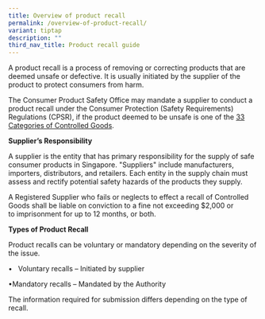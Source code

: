 ```yaml
---
title: Overview of product recall
permalink: /overview-of-product-recall/
variant: tiptap
description: ""
third_nav_title: Product recall guide
---
```

<p>A product recall is a process of removing or correcting products that
are deemed unsafe or defective. It is usually initiated by the supplier
of the product to protect consumers from harm.</p>
<p></p>
<p>The Consumer Product Safety Office may mandate a supplier to conduct a
product recall under the Consumer Protection (Safety Requirements) Regulations
(CPSR), if the product deemed to be unsafe is one of the <a href="https://www.consumerproductsafety.gov.sg/suppliers/cpsr/list-of-controlled-goods/" rel="noopener noreferrer nofollow" target="_blank">33 Categories of Controlled Goods</a>.</p>
<p></p>
<p><strong>Supplier’s Responsibility</strong>
</p>
<p>A supplier is the entity that has primary responsibility for the supply
of safe consumer products in Singapore. "Suppliers" include manufacturers,
importers, distributors, and retailers. Each entity in the supply chain
must assess and rectify potential safety hazards of the products they supply.</p>
<p>A Registered Supplier who fails or neglects to effect a recall of Controlled
Goods shall be liable on conviction to a fine not exceeding $2,000 or to&nbsp;imprisonment
for up to 12 months, or both.</p>
<p></p>
<p><strong>Types of Product Recall</strong>
</p>
<p>Product recalls can be voluntary or mandatory depending on the severity
of the issue.</p>
<p>•&nbsp;&nbsp; Voluntary recalls – Initiated by supplier</p>
<p>•Mandatory recalls – Mandated by the Authority</p>
<p>The information required for submission differs depending on the type
of recall.</p>